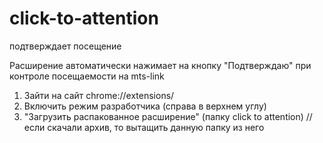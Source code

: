 # click-to-attention
подтверждает посещение


Расширение автоматически нажимает на кнопку "Подтверждаю" при контроле посещаемости на mts-link

1) Зайти на сайт chrome://extensions/
2) Включить режим разработчика (справа в верхнем углу)
3) "Загрузить распакованное расширение" (папку click to attention) //если скачали архив, то вытащить данную папку из него
